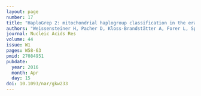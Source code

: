 ```yaml
---
layout: page
number: 17
title: "HaploGrep 2: mitochondrial haplogroup classification in the era of high-throughput sequencing"
authors: "Weissensteiner H, Pacher D, Kloss-Brandstätter A, Forer L, Specht G, Bandelt H.-J, Kronenberg F, Salas A, Schönherr S"
journal: Nucleic Acids Res
volume: 44
issue: W1
pages: W58-63
pmid: 27084951
pubdate:
  year: 2016
  month: Apr
  day: 15
doi: 10.1093/nar/gkw233
---
```

